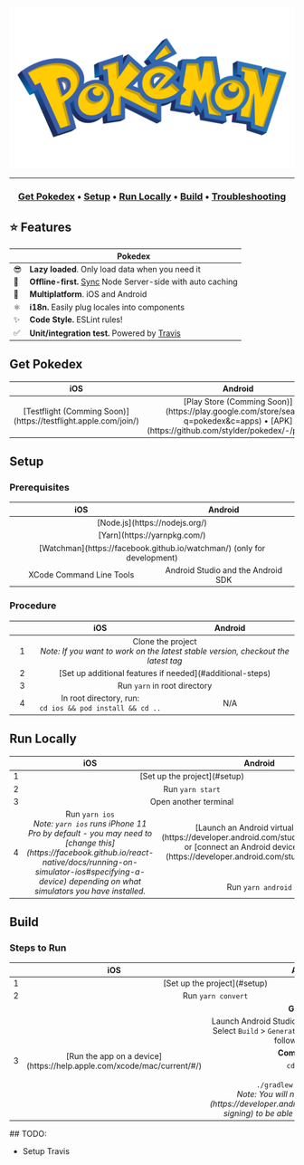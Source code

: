 <div align="center">

<a href="https://github.com/stylder/pokedex">
    <img src="assets/header/logo.png" width="600" alt="Pokedex" />
</a>





---

<h3>
    <a href="#get-pokedex"><b>Get Pokedex</b></a> &bull;
    <a href="#setup"><b>Setup</b></a> &bull;
    <a href="#run-locally"><b>Run Locally</b></a> &bull;
    <a href="#build"><b>Build</b></a> &bull;
    <a href="#troubleshooting"><b>Troubleshooting</b></a>
</h3>

</div>


## :star: Features
|   | Pokedex |
| - | ------------ |
| 😎 | **Lazy loaded**. Only load data when you need it |
| 🔄 | **Offline-first.** [Sync](https://github.com/PokeAPI/pokedex-promise-v2) Node Server-side with auto caching |
| 📱 | **Multiplatform**. iOS and Android |
| ⚛️ | **i18n.** Easily plug locales into components |
| ✨ | **Code Style.** ESLint rules! |
| ✅ | **Unit/integration test.** Powered by [Travis](https://travis-ci.org/github/stylder/pokedex) |



## Get Pokedex
<table>
    <thead>
        <tr align="center">
            <th width=300>iOS</th>
            <th width=300>Android</th>
        </tr>
    </thead>
    <tbody>
        <tr align="center">
            <td>[Testflight (Comming Soon)](https://testflight.apple.com/join/)</td>
            <td>[Play Store  (Comming Soon)](https://play.google.com/store/search?q=pokedex&c=apps)  &bull;  
            [APK](https://github.com/stylder/pokedex/-/pipelines)</td>
        </tr>
    </tbody>
</table>


## Setup

### Prerequisites

<table>
    <thead>
        <tr align="center">
            <th width=300>iOS</th>
            <th width=300>Android</th>
        </tr>
    </thead>
    <tbody>
        <tr align="center">
            <td colspan=2>[Node.js](https://nodejs.org/)</td>
        </tr>
        <tr align="center">
            <td colspan=2>[Yarn](https://yarnpkg.com/)</td>
        </tr>
        <tr align="center">
            <td colspan=2>[Watchman](https://facebook.github.io/watchman/) (only for development)</td>
        </tr>
        <tr align="center">
            <td>XCode Command Line Tools</td>
            <td>Android Studio and the Android SDK</td>
        </tr>
    </tbody>
</table>

### Procedure

<table>
    <thead>
        <tr align="center">
            <th width=40></th>
            <th width=280>iOS</th>
            <th width=280>Android</th>
        </tr>
    </thead>
    <tbody>
        <tr align="center">
            <td>1</td>
            <td colspan=2>Clone the project<br /><i>Note: If you want to work on the latest stable version, checkout the latest tag</td>
        </tr>
        <tr align="center">
            <td>2</td>
            <td colspan=2>[Set up additional features if needed](#additional-steps)</td>
        </tr>
        <tr align="center">
            <td>3</td>
            <td colspan=2>Run <code>yarn</code> in root directory</td>
        </tr>
        <tr align="center">
            <td>4</td>
            <td width=280>In root directory, run:<br /><code>cd ios && pod install && cd ..</code></td>
            <td width=280>N/A</td>
        </tr>
    </tbody>
</table>



## Run Locally

<table>
    <thead>
        <tr align="center">
            <th width=40></th>
            <th width=280>iOS</th>
            <th width=280>Android</th>
        </tr>
    </thead>
    <tbody>
        <tr align="center">
            <td>1</td>
            <td colspan=2>[Set up the project](#setup)</td>
        </tr>
        <tr align="center">
            <td>2</td>
            <td colspan=2>Run <code>yarn start</code></td>
        </tr>
        <tr align="center">
            <td>3</td>
            <td colspan=2>Open another terminal</td>
        </tr>
        <tr align="center">
            <td rowspan=2>4</td>
            <td rowspan=2>Run <code>yarn ios</code><br /><i>Note: <code>yarn ios</code> runs iPhone 11 Pro by default - you may need to [change this](https://facebook.github.io/react-native/docs/running-on-simulator-ios#specifying-a-device) depending on what simulators you have installed.</i></td>
            <td>[Launch an Android virtual device](https://developer.android.com/studio/run/emulator) or [connect an Android device with adb](https://developer.android.com/studio/run/device)</td>
        </tr>
        <tr align="center">
            <td>Run <code>yarn android</code></td>
        </tr>
    </tbody>
</table>


## Build

### Steps to Run

<table>
    <thead>
        <tr align="center">
            <th width=40></th>
            <th width=280>iOS</th>
            <th width=280>Android</th>
        </tr>
    </thead>
    <tbody>
        <tr align="center">
            <td>1</td>
            <td colspan=2>[Set up the project](#setup)</td>
        </tr>
        <tr align="center">
            <td>2</td>
            <td colspan=2>Run <code>yarn convert</code></td>
        </tr>
        <tr align="center">
            <td rowspan=4>3</td>
            <td rowspan=4>[Run the app on a device](https://help.apple.com/xcode/mac/current/#/)</td>
            <td><b>Graphical</b></td>
        </tr>
        <tr align="center">
            <td>Launch Android Studio and open the <code>android</code> folder<br />Select <code>Build</code> > <code>Generate Signed Bundle / APK…</code> and follow the dialogs</td>
        </tr>
        <tr align="center">
            <td><b>Command Line</b></td>
        </tr>
        <tr align="center">
            <td><code>cd android</code><br />and<br /><code>./gradlew assembleRelease</code><br /><i>Note: You will need to [sign your app](https://developer.android.com/studio/publish/app-signing) to be able to install it on your device</td>
        </tr>
    </tbody>
</table>


## TODO:
 - Setup Travis